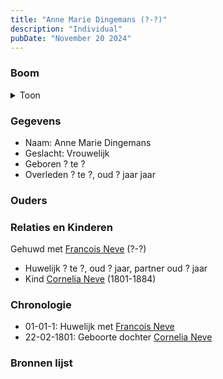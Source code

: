 ```yaml
---
title: "Anne Marie Dingemans (?-?)"
description: "Individual"
pubDate: "November 20 2024"
---
```


### Boom
<details><summary>Toon</summary>

![test](https://www.plantuml.com/plantuml/svg/hP8_Ry8m4CLtVufJ6JeXvKyh8HG13IHLXrOTkYF7le8LnqO-foX2-Uvr8GKwjKCtw-wUV--TlI3FdMyRpQXMPiSTRw3YejuusngvjDewy8uR2YqqdcsLH13A2OsdCpOxtq63JOMEJYNowD3wReViwbQXEH4S603arabqRribQeD4MTPmPMOpI5dFs2sy7b74s4boys0CmZDt2c6bp0QROES6EC5J54Lf0cVzgCoBj4W3vF2kKCiUicd5gsvTMUyrJcSmX_bLZ-fMwpKtSYsS9QfiS3CCzMTw6T8BgmXUy0Cls1XWLAJbVPd_3swWPTCzIXbIVZMEj3BGuWH6McsslaEjxJuGpuAbTGQruZ_j9GdyOHjXgYnoY2TH38-EytR_kziaXbMn39h9tRUcPyD3ZCU3MpQiw58OKem7TumjqCZmxJu1)
</details>

### Gegevens
- Naam: Anne Marie Dingemans 
- Geslacht: Vrouwelijk
- Geboren ? te ? 
- Overleden ? te ?, oud ? jaar jaar 

### Ouders

### Relaties en Kinderen

Gehuwd met [Francois Neve](../i00031/) (?-?) 
- Huwelijk ? te ?, oud ? jaar, partner oud ? jaar 
- Kind [Cornelia Neve](../i00022/) (1801-1884)

### Chronologie
- 01-01-1: Huwelijk met [Francois Neve](../i00031/)
- 22-02-1801: Geboorte dochter [Cornelia Neve](../i00022/)

### Bronnen lijst